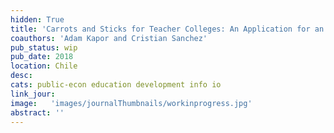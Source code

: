 ```yaml
---
hidden: True
title: 'Carrots and Sticks for Teacher Colleges: An Application for an Optimal Teacher Recruitment Policy'
coauthors: 'Adam Kapor and Cristian Sanchez'
pub_status: wip
pub_date: 2018
location: Chile
desc:
cats: public-econ education development info io
link_jour:
image:   'images/journalThumbnails/workinprogress.jpg'
abstract: ''
---
```

